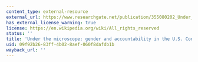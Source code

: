 ```yaml
---
content_type: external-resource
external_url: https://www.researchgate.net/publication/355080202_Under_the_Microscope_Gender_and_Accountability_in_the_US_Congress
has_external_license_warning: true
license: https://en.wikipedia.org/wiki/All_rights_reserved
status: ''
title: 'Under the microscope: gender and accountability in the U.S. Congress'
uid: 09f92b26-83ff-4b02-8aef-060f8dafdb1b
wayback_url: ''
---
```

